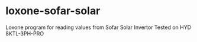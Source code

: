 # loxone-sofar-solar
Loxone program for reading values from Sofar Solar Invertor
Tested on HYD 8KTL-3PH-PRO
